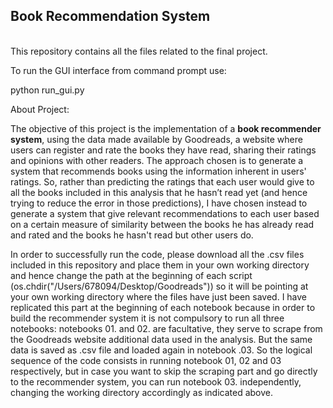 ## Book Recommendation System

<br>
This repository contains all the files related to the final project.


To run the GUI interface from command prompt use: 

python run_gui.py

About Project:

The objective of this project is the implementation of a **book recommender system**, using the data made available by Goodreads, a website where users can register and rate the books they have read, sharing their ratings and opinions with other readers. 
The approach chosen is to generate a system that recommends books using the information inherent in users' ratings. 
So, rather than predicting the ratings that each user would give to all the books included in this analysis that he hasn’t read yet (and hence trying to reduce the error in those predictions), I have chosen instead to generate a system that give relevant recommendations to each user based on a certain measure of similarity between the books he has already read and rated and the books he hasn't read but other users do.

In order to successfully run the code, please download all the .csv files included in this repository and place them in your own working directory and hence change the path at the beginning of each script (os.chdir("/Users/678094/Desktop/Goodreads")) so it will be pointing at your own working directory where the files have just been saved.
I have replicated this part at the beginning of each notebook because in order to build the recommender system it is not compulsory to run all three notebooks: notebooks 01. and 02. are facultative, they serve to scrape from the Goodreads website additional data used in the analysis. But the same data is saved as .csv file and loaded again in notebook .03. 
So the logical sequence of the code consists in running notebook 01, 02 and 03 respectively, but in case you want to skip the scraping part and go directly to the recommender system, you can run notebook 03. independently, changing the working directory accordingly as indicated above.
